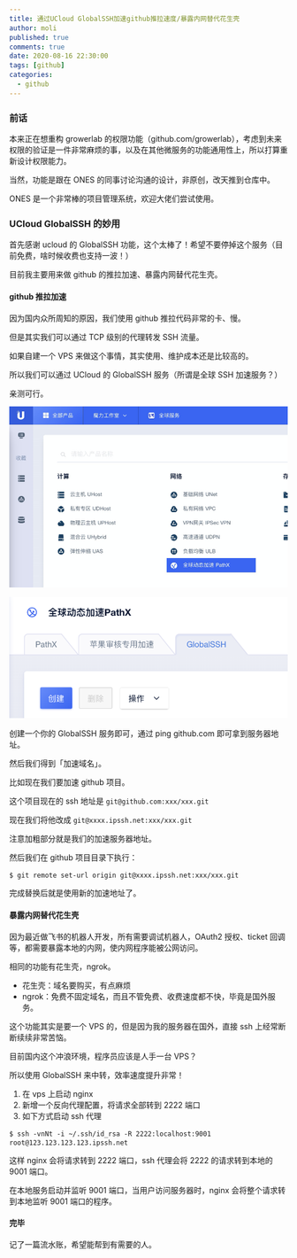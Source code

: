 ```yaml
---
title: 通过UCloud GlobalSSH加速github推拉速度/暴露内网替代花生壳
author: moli
published: true
comments: true
date: 2020-08-16 22:30:00
tags: [github]
categories:
  - github
---
```


### 前话

本来正在想重构 growerlab 的权限功能（github.com/growerlab），考虑到未来权限的验证是一件非常麻烦的事，以及在其他微服务的功能通用性上，所以打算重新设计权限能力。

当然，功能是跟在 ONES 的同事讨论沟通的设计，非原创，改天推到仓库中。

ONES 是一个非常棒的项目管理系统，欢迎大佬们尝试使用。

### UCloud GlobalSSH 的妙用

首先感谢 ucloud 的 GlobalSSH 功能，这个太棒了！希望不要停掉这个服务（目前免费，啥时候收费也支持一波！）

目前我主要用来做 github 的推拉加速、暴露内网替代花生壳。

#### github 推拉加速

因为国内众所周知的原因，我们使用 github 推拉代码非常的卡、慢。

但是其实我们可以通过 TCP 级别的代理转发 SSH 流量。

如果自建一个 VPS 来做这个事情，其实使用、维护成本还是比较高的。

所以我们可以通过 UCloud 的 GlobalSSH 服务（所谓是全球 SSH 加速服务？）

亲测可行。

![截图](/assets/images/2020/08/github-ssh-1.png)

![截图2](/assets/images/2020/08/github-ssh-2.png)

创建一个你的 GlobalSSH 服务即可，通过 ping github.com 即可拿到服务器地址。

然后我们得到「加速域名」。

比如现在我们要加速 github 项目。

这个项目现在的 ssh 地址是 `git@github.com:xxx/xxx.git`

现在我们将他改成 `git@xxxx.ipssh.net:xxx/xxx.git`

注意加粗部分就是我们的加速服务器地址。

然后我们在 github 项目目录下执行：

```
$ git remote set-url origin git@xxxx.ipssh.net:xxx/xxx.git
```

完成替换后就是使用新的加速地址了。

#### 暴露内网替代花生壳

因为最近做飞书的机器人开发，所有需要调试机器人，OAuth2 授权、ticket 回调等，都需要暴露本地的内网，使内网程序能被公网访问。

相同的功能有花生壳，ngrok。

- 花生壳：域名要购买，有点麻烦
- ngrok：免费不固定域名，而且不管免费、收费速度都不快，毕竟是国外服务。

这个功能其实是要一个 VPS 的，但是因为我的服务器在国外，直接 ssh 上经常断断续续非常苦恼。

目前国内这个冲浪环境，程序员应该是人手一台 VPS？

所以使用 GlobalSSH 来中转，效率速度提升非常！

1. 在 vps 上启动 nginx
2. 新增一个反向代理配置，将请求全部转到 2222 端口
3. 如下方式启动 ssh 代理

```
$ ssh -vnNt -i ~/.ssh/id_rsa -R 2222:localhost:9001 root@123.123.123.123.ipssh.net
```

这样 nginx 会将请求转到 2222 端口，ssh 代理会将 2222 的请求转到本地的 9001 端口。

在本地服务启动并监听 9001 端口，当用户访问服务器时，nginx 会将整个请求转到本地监听 9001 端口的程序。

#### 完毕

记了一篇流水账，希望能帮到有需要的人。
